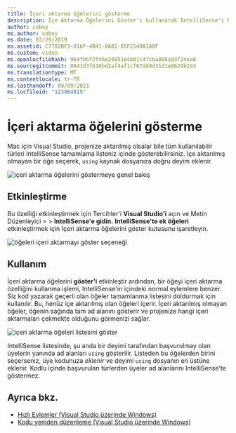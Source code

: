 ```yaml
---
title: İçeri aktarma öğelerini gösterme
description: İçe Aktarma Öğelerini Göster'i kullanarak IntelliSense'i Mac için Visual Studio.
author: cobey
ms.author: cobey
ms.date: 03/29/2019
ms.assetid: C7782BF3-016F-4B41-8A81-85FC540A1A8F
ms.custom: video
ms.openlocfilehash: 964fbbf2f46e2495184b01c47cba888a93f24ea8
ms.sourcegitcommit: 0841d3f610bd2af4af1cf07dd9d31d1e0629b193
ms.translationtype: MT
ms.contentlocale: tr-TR
ms.lasthandoff: 09/09/2021
ms.locfileid: "123964815"
---
```

# <a name="show-import-items"></a>İçeri aktarma öğelerini gösterme

Mac için Visual Studio, projenize aktarılmış olsalar bile tüm kullanılabilir türleri IntelliSense tamamlama listeniz içinde gösterebilirsiniz. İçe aktarılmış olmayan bir öğe seçerek, `using` kaynak dosyanıza doğru deyim eklenir.

![içeri aktarma öğelerini göstermeye genel bakış](media/importitems-overview.gif)

## <a name="how-to-enable"></a>Etkinleştirme

Bu özelliği etkinleştirmek için Tercihler'i  **Visual Studio'i** açın ve Metin Düzenleyici  >     >  **IntelliSense'e gidin.** **IntelliSense'te ek öğeleri** etkinleştirmek için İçeri aktarma öğelerini göster kutusunu işaretleyin.

![öğeleri içeri aktarmayı göster seçeneği](media/show-import-items.png)

## <a name="usage"></a>Kullanım

İçeri aktarma öğelerini **göster'i** etkinleştir ardından, bir öğeyi içeri aktarma özelliğini kullanma işlemi, IntelliSense'in içindeki normal eylemlere benzer. Siz kod yazarak geçerli olan öğeler tamamlanma listesini doldurmak için kullanılır. Bu, henüz içe aktarılmış olan öğeleri içerir. İçeri aktarılmış olmayan öğeler, öğenin sağında tam ad alanını gösterir ve projenize hangi içeri aktarmaları çekmekte olduğunu görmenizi sağlar.

![içeri aktarma öğeleri listesini göster](media/show-import-items-list.png)

IntelliSense listesinde, şu anda bir deyimi tarafından başvurulmay olan üyelerin yanında ad alanları `using` gösterilir. Listeden bu öğelerden birini seçerseniz, üye kodunuza _eklenir_ ve deyimi `using` dosyanın en üstüne eklenir. Kodlu içinde başvurulan türlerden üyeler ad alanlarını IntelliSense'te göstermez.

## <a name="see-also"></a>Ayrıca bkz.

- [Hızlı Eylemler (Visual Studio üzerinde Windows)](/visualstudio/ide/quick-actions)
- [Kodu yeniden düzenleme (Visual Studio üzerinde Windows)](/visualstudio/ide/refactoring-in-visual-studio)
